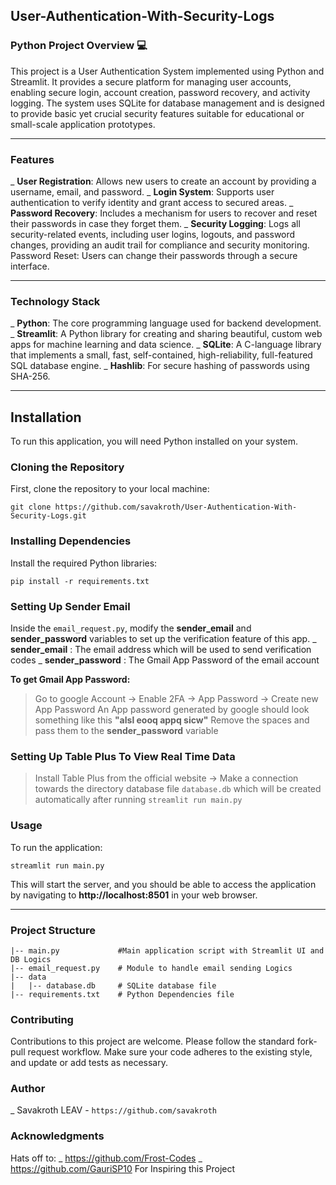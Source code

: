 ## User-Authentication-With-Security-Logs

### **Python Project Overview** 💻

This project is a User Authentication System implemented using Python and Streamlit. It provides a secure platform for managing user accounts, enabling secure login, account creation, password recovery, and activity logging. The system uses SQLite for database management and is designed to provide basic yet crucial security features suitable for educational or small-scale application prototypes.

*****

### **Features**
_ **User Registration**: Allows new users to create an account by providing a username, email, and password.
_ **Login System**: Supports user authentication to verify identity and grant access to secured areas.
_ **Password Recovery**: Includes a mechanism for users to recover and reset their passwords in case they forget them.
_ **Security Logging**: Logs all security-related events, including user logins, logouts, and password changes, providing an audit trail for compliance and security monitoring.
Password Reset: Users can change their passwords through a secure interface.

*****

### **Technology Stack**
_ **Python**: The core programming language used for backend development.
_ **Streamlit**: A Python library for creating and sharing beautiful, custom web apps for machine learning and data science.
_ **SQLite**: A C-language library that implements a small, fast, self-contained, high-reliability, full-featured SQL database engine.
_ **Hashlib**: For secure hashing of passwords using SHA-256.

*****

## **Installation**
To run this application, you will need Python installed on your system.

### **Cloning the Repository**
First, clone the repository to your local machine:
```
git clone https://github.com/savakroth/User-Authentication-With-Security-Logs.git
```

### **Installing Dependencies**
Install the required Python libraries:
```
pip install -r requirements.txt
```

### **Setting Up Sender Email**
Inside the `email_request.py`, modify the **sender_email** and **sender_password** variables to set up the verification feature of this app.
_ **sender_email** : The email address which will be used to send verification codes
_ **sender_password** : The Gmail App Password of the email account

**To get Gmail App Password:**
> Go to google Account -> Enable 2FA -> App Password -> Create new App Password
An App password generated by google should look something like this **"alsl eooq appq sicw"**
Remove the spaces and pass them to the **sender_password** variable

### **Setting Up Table Plus To View Real Time Data**
> Install Table Plus from the official website -> Make a connection towards the directory database file `database.db` which will be created automatically after running `streamlit run main.py`

### **Usage**
To run the application:
```
streamlit run main.py
```
This will start the server, and you should be able to access the application by navigating to **http://localhost:8501** in your web browser.

*****

### **Project Structure**
```
|-- main.py             #Main application script with Streamlit UI and DB Logics
|-- email_request.py    # Module to handle email sending Logics
|-- data                
|   |-- database.db     # SQLite database file
|-- requirements.txt    # Python Dependencies file
```

### **Contributing**
Contributions to this project are welcome. Please follow the standard fork-pull request workflow. Make sure your code adheres to the existing style, and update or add tests as necessary.

### **Author**
_ Savakroth LEAV - `https://github.com/savakroth`

### **Acknowledgments**
Hats off to:
_ https://github.com/Frost-Codes
_ https://github.com/GauriSP10
For Inspiring this Project
